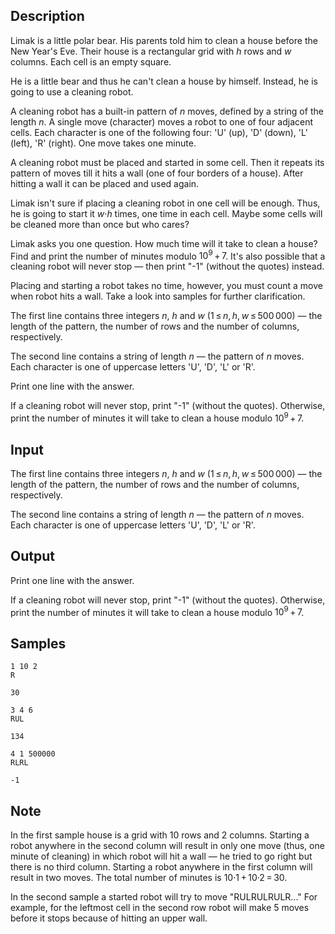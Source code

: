 ## Description

<div><p>Limak is a little polar bear. His parents told him to clean a house before the New Year's Eve. Their house is a rectangular grid with <span class="tex-span"><i>h</i></span> rows and <span class="tex-span"><i>w</i></span> columns. Each cell is an empty square.</p><p>He is a little bear and thus he can't clean a house by himself. Instead, he is going to use a cleaning robot.</p><p>A cleaning robot has a built-in pattern of <span class="tex-span"><i>n</i></span> moves, defined by a string of the length <span class="tex-span"><i>n</i></span>. A single move (character) moves a robot to one of four adjacent cells. Each character is one of the following four: '<span class="tex-font-style-tt">U</span>' (up), '<span class="tex-font-style-tt">D</span>' (down), '<span class="tex-font-style-tt">L</span>' (left), '<span class="tex-font-style-tt">R</span>' (right). One move takes one minute.</p><p>A cleaning robot must be placed and started in some cell. Then it repeats its pattern of moves till it hits a wall (one of four borders of a house). After hitting a wall it can be placed and used again.</p><p>Limak isn't sure if placing a cleaning robot in one cell will be enough. Thus, he is going to start it <span class="tex-span"><i>w</i>·<i>h</i></span> times, one time in each cell. Maybe some cells will be cleaned more than once but who cares?</p><p>Limak asks you one question. How much time will it take to clean a house? Find and print the number of minutes modulo <span class="tex-span">10<sup class="upper-index">9</sup> + 7</span>. It's also possible that a cleaning robot will never stop&nbsp;— then print "<span class="tex-font-style-tt">-1</span>" (without the quotes) instead.</p><p>Placing and starting a robot takes no time, however, you must count a move when robot hits a wall. Take a look into samples for further clarification.</p></div><div class="input-specification"><p>The first line contains three integers <span class="tex-span"><i>n</i></span>, <span class="tex-span"><i>h</i></span> and <span class="tex-span"><i>w</i></span> (<span class="tex-span">1 ≤ <i>n</i>, <i>h</i>, <i>w</i> ≤ 500 000</span>)&nbsp;— the length of the pattern, the number of rows and the number of columns, respectively.</p><p>The second line contains a string of length <span class="tex-span"><i>n</i></span>&nbsp;— the pattern of <span class="tex-span"><i>n</i></span> moves. Each character is one of uppercase letters '<span class="tex-font-style-tt">U</span>', '<span class="tex-font-style-tt">D</span>', '<span class="tex-font-style-tt">L</span>' or '<span class="tex-font-style-tt">R</span>'.</p></div><div class="output-specification"><p>Print one line with the answer.</p><p>If a cleaning robot will never stop, print "<span class="tex-font-style-tt">-1</span>" (without the quotes). Otherwise, print the number of minutes it will take to clean a house modulo <span class="tex-span">10<sup class="upper-index">9</sup> + 7</span>.</p></div>


## Input

<p>The first line contains three integers <span class="tex-span"><i>n</i></span>, <span class="tex-span"><i>h</i></span> and <span class="tex-span"><i>w</i></span> (<span class="tex-span">1 ≤ <i>n</i>, <i>h</i>, <i>w</i> ≤ 500 000</span>)&nbsp;— the length of the pattern, the number of rows and the number of columns, respectively.</p><p>The second line contains a string of length <span class="tex-span"><i>n</i></span>&nbsp;— the pattern of <span class="tex-span"><i>n</i></span> moves. Each character is one of uppercase letters '<span class="tex-font-style-tt">U</span>', '<span class="tex-font-style-tt">D</span>', '<span class="tex-font-style-tt">L</span>' or '<span class="tex-font-style-tt">R</span>'.</p>


## Output

<p>Print one line with the answer.</p><p>If a cleaning robot will never stop, print "<span class="tex-font-style-tt">-1</span>" (without the quotes). Otherwise, print the number of minutes it will take to clean a house modulo <span class="tex-span">10<sup class="upper-index">9</sup> + 7</span>.</p>


## Samples

```input1
1 10 2
R

```

```output1
30

```






```input2
3 4 6
RUL

```

```output2
134

```






```input3
4 1 500000
RLRL

```

```output3
-1

```




## Note

<p>In the first sample house is a grid with <span class="tex-span">10</span> rows and <span class="tex-span">2</span> columns. Starting a robot anywhere in the second column will result in only one move (thus, one minute of cleaning) in which robot will hit a wall&nbsp;— he tried to go right but there is no third column. Starting a robot anywhere in the first column will result in two moves. The total number of minutes is <span class="tex-span">10·1 + 10·2 = 30</span>.</p><p>In the second sample a started robot will try to move "<span class="tex-font-style-tt">RULRULRULR...</span>" For example, for the leftmost cell in the second row robot will make <span class="tex-span">5</span> moves before it stops because of hitting an upper wall.</p>

